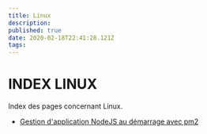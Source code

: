 ```yaml
---
title: Linux
description: 
published: true
date: 2020-02-18T22:41:28.121Z
tags: 
---
```


# INDEX LINUX

Index des pages concernant Linux.

* [Gestion d'application NodeJS au démarrage avec pm2](/python/gestion_nodejs_demarrage)